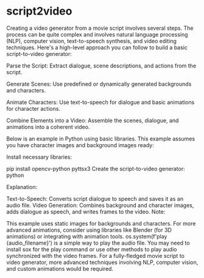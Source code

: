 # script2video


Creating a video generator from a movie script involves several steps. The process can be quite complex and involves natural language processing (NLP), computer vision, text-to-speech synthesis, and video editing techniques. Here's a high-level approach you can follow to build a basic script-to-video generator:

Parse the Script: Extract dialogue, scene descriptions, and actions from the script.

Generate Scenes: Use predefined or dynamically generated backgrounds and characters.

Animate Characters: Use text-to-speech for dialogue and basic animations for character actions.

Combine Elements into a Video: Assemble the scenes, dialogue, and animations into a coherent video.

Below is an example in Python using basic libraries. This example assumes you have character images and background images ready:


Install necessary libraries:

pip install opencv-python pyttsx3
Create the script-to-video generator:
python

Explanation:

Text-to-Speech: Converts script dialogue to speech and saves it as an audio file.
Video Generation: Combines background and character images, adds dialogue as speech, and writes frames to the video.
Note:

This example uses static images for backgrounds and characters. For more advanced animations, consider using libraries like Blender (for 3D animations) or integrating with animation tools.
os.system(f'play {audio_filename}') is a simple way to play the audio file. You may need to install sox for the play command or use other methods to play audio synchronized with the video frames.
For a fully-fledged movie script to video generator, more advanced techniques involving NLP, computer vision, and custom animations would be required.









